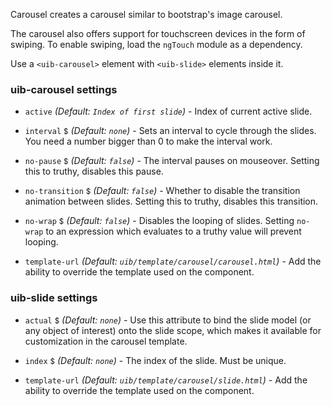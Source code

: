 Carousel creates a carousel similar to bootstrap's image carousel.

The carousel also offers support for touchscreen devices in the form of swiping. To enable swiping, load the `ngTouch` module as a dependency.

Use a `<uib-carousel>` element with `<uib-slide>` elements inside it.

### uib-carousel settings

* `active`
  <i class="glyphicon glyphicon-eye-open"></i>
  _(Default: `Index of first slide`)_ -
  Index of current active slide.

* `interval`
  <small class="badge">$</small>
  <i class="glyphicon glyphicon-eye-open"></i>
  _(Default: `none`)_ -
  Sets an interval to cycle through the slides. You need a number bigger than 0 to make the interval work.

* `no-pause`
  <small class="badge">$</small>
  <i class="glyphicon glyphicon-eye-open"></i>
  _(Default: `false`)_ -
  The interval pauses on mouseover. Setting this to truthy, disables this pause.

* `no-transition`
  <small class="badge">$</small>
  <i class="glyphicon glyphicon-eye-open"></i>
  _(Default: `false`)_ -
  Whether to disable the transition animation between slides. Setting this to truthy, disables this transition.

* `no-wrap`
  <small class="badge">$</small>
  _(Default: `false`)_ -
  Disables the looping of slides. Setting `no-wrap` to an expression which evaluates to a truthy value will prevent looping.

* `template-url`
  _(Default: `uib/template/carousel/carousel.html`)_ -
  Add the ability to override the template used on the component.

### uib-slide settings

* `actual`
  <small class="badge">$</small>
  <i class="glyphicon glyphicon-eye-open"></i>
  _(Default: `none`)_ -
  Use this attribute to bind the slide model (or any object of interest) onto the slide scope, which makes it available for customization in the carousel template.

* `index`
  <small class="badge">$</small>
  <i class="glyphicon glyphicon-eye-open"></i>
  _(Default: `none`)_ -
  The index of the slide. Must be unique.

* `template-url`
  _(Default: `uib/template/carousel/slide.html`)_ -
  Add the ability to override the template used on the component.
